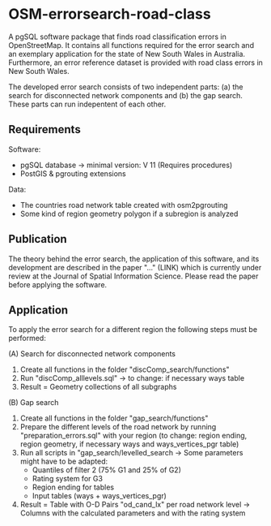 # OSM-errorsearch-road-class
A pgSQL software package that finds road classification errors in OpenStreetMap. It contains all functions required for the error search and an exemplary application for the state of New South Wales in Australia. Furthermore, an error reference dataset is provided with road class errors in New South Wales.

The developed error search consists of two independent parts: (a) the search for disconnected network components and (b) the gap search.
These parts can run indepentent of each other.

## Requirements
Software: 
  - pgSQL database -> minimal version: V 11 (Requires procedures)
  - PostGIS & pgrouting extensions

Data:
  - The countries road network table created with osm2pgrouting
  - Some kind of region geometry polygon if a subregion is analyzed

## Publication

The theory behind the error search, the application of this software, and its development are described in the paper "..." (LINK) which is currently under review at the Journal of Spatial Information Science. Please read the paper before applying the software.

## Application

To apply the error search for a different region the following steps must be performed:

(A) Search for disconnected network components
  1. Create all functions in the folder "discComp_search/functions"
  2. Run "discComp_alllevels.sql" -> to change: if necessary ways table
  3. Result = Geometry collections of all subgraphs
  
(B) Gap search
  1. Create all functions in the folder "gap_search/functions"
  2. Prepare the different levels of the road network by running "preparation_errors.sql" with your region (to change: region ending, region geometry, if necessary ways and ways_vertices_pgr table)
  3. Run all scripts in "gap_search/levelled_search -> Some parameters might have to be adapted:
      - Quantiles of filter 2 (75% G1 and 25% of G2)
      - Rating system for G3
      - Region ending for tables
      - Input tables (ways + ways_vertices_pgr)
  4. Result = Table with O-D Pairs "od_cand_lx" per road network level  -> Columns with the calculated parameters and with the rating system
